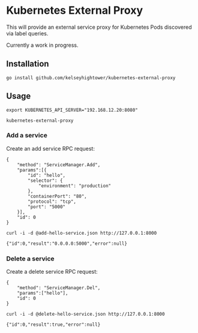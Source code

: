 # Kubernetes External Proxy

This will provide an external service proxy for Kubernetes Pods discovered via label queries.

Currently a work in progress.

## Installation

```
go install github.com/kelseyhightower/kubernetes-external-proxy
```

## Usage

```
export KUBERNETES_API_SERVER="192.168.12.20:8080"
```

```
kubernetes-external-proxy
```

### Add a service 

Create an add service RPC request:

```
{
    "method": "ServiceManager.Add",
    "params":[{
        "id": "hello",
        "selector": {
            "environment": "production"
        },
        "containerPort": "80",
        "protocol": "tcp",
        "port": "5000"
    }],
    "id": 0
}
```

```
curl -i -d @add-hello-service.json http://127.0.0.1:8000
```

```
{"id":0,"result":"0.0.0.0:5000","error":null}
```

### Delete a service

Create a delete service RPC request:

```
{
    "method": "ServiceManager.Del",
    "params":["hello"],
    "id": 0
}
```

```
curl -i -d @delete-hello-service.json http://127.0.0.1:8000
```

```
{"id":0,"result":true,"error":null}
```
